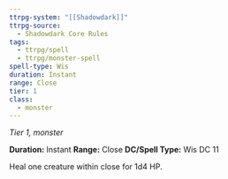 ```yaml
---
ttrpg-system: "[[Shadowdark]]"
ttrpg-source:
  - Shadowdark Core Rules
tags:
  - ttrpg/spell
  - ttrpg/monster-spell
spell-type: Wis
duration: Instant
range: Close
tier: 1
class:
  - monster
---
```

*Tier 1, monster*

**Duration:** Instant
**Range:** Close
**DC/Spell Type:** Wis DC 11

Heal one creature within close for 1d4 HP.
